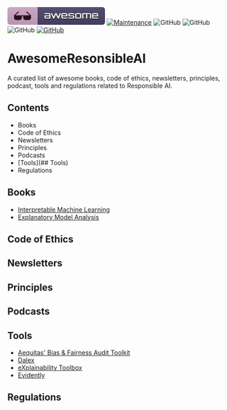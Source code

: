 [![Awesome](awesome.svg)](https://github.com/AthenaCore/AwesomeResponsibleAI)
[![Maintenance](https://img.shields.io/badge/Maintained%3F-YES-green.svg)](https://github.com/AthenaCore/AwesomeResponsibleAI/graphs/commit-activity)
![GitHub](https://img.shields.io/badge/Release-PROD-yellow.svg)
![GitHub](https://img.shields.io/badge/Languages-MULTI-blue.svg)
![GitHub](https://img.shields.io/badge/License-MIT-lightgrey.svg)
[![GitHub](https://img.shields.io/twitter/follow/athenacoreai.svg?label=Follow)](https://twitter.com/athenacoreai)

# AwesomeResonsibleAI
A curated list of awesome books, code of ethics, newsletters, principles, podcast, tools and regulations related to Responsible AI.

## Contents

- Books
- Code of Ethics
- Newsletters
- Principles
- Podcasts
- [Tools](## Tools)
- Regulations

## Books

- [Interpretable Machine Learning](https://christophm.github.io/interpretable-ml-book/)
- [Explanatory Model Analysis](https://ema.drwhy.ai)

## Code of Ethics
## Newsletters
## Principles
## Podcasts
## Tools

- [Aequitas' Bias & Fairness Audit Toolkit](http://aequitas.dssg.io/)
- [Dalex](https://dalex.drwhy.ai)
- [eXplainability Toolbox](https://ethical.institute/xai.html) 
- [Evidently](https://github.com/evidentlyai/evidently)

## Regulations
